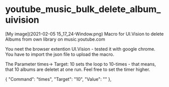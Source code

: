 # youtube_music_bulk_delete_album_uivision
[My image](2021-02-05 15_17_24-Window.png)
Macro for UI.Vision to delete Albums from own library on music.youtube.com

You neet the browser extention UI.Vision - tested it with google chrome.
You have to import the json file to upload the macro.

The Parameter times-> Target: 10 sets the loop to 10-times - that means, that 10 albums are deletet at one run.
Feel free to set the timer higher.

{
      "Command": "times",
      "Target": "10",
      "Value": ""
    },
    
